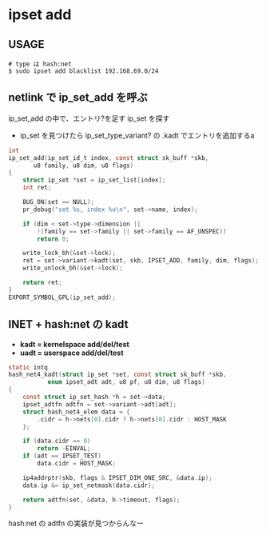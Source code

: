 # ipset add <name> <entry>

## USAGE

```
# type は hash:net 
$ sudo ipset add blacklist 192.168.69.0/24
```

## netlink で ip_set_add を呼ぶ

ip_set_add の中で、エントリ?を足す ip_set を探す

 * ip_set を見つけたら ip_set_type_variant? の .kadt でエントリを追加するa

```c
int
ip_set_add(ip_set_id_t index, const struct sk_buff *skb,
	   u8 family, u8 dim, u8 flags)
{
	struct ip_set *set = ip_set_list[index];
	int ret;

	BUG_ON(set == NULL);
	pr_debug("set %s, index %u\n", set->name, index);

	if (dim < set->type->dimension ||
	    !(family == set->family || set->family == AF_UNSPEC))
		return 0;

	write_lock_bh(&set->lock);
	ret = set->variant->kadt(set, skb, IPSET_ADD, family, dim, flags);
	write_unlock_bh(&set->lock);

	return ret;
}
EXPORT_SYMBOL_GPL(ip_set_add);
```

## INET + hash:net の kadt

 * **kadt = kernelspace add/del/test**
 * **uadt = userspace add/del/test**

```c
static intq
hash_net4_kadt(struct ip_set *set, const struct sk_buff *skb,
	       enum ipset_adt adt, u8 pf, u8 dim, u8 flags)
{
	const struct ip_set_hash *h = set->data;
	ipset_adtfn adtfn = set->variant->adt[adt];
	struct hash_net4_elem data = {
		.cidr = h->nets[0].cidr ? h->nets[0].cidr : HOST_MASK
	};

	if (data.cidr == 0)
		return -EINVAL;
	if (adt == IPSET_TEST)
		data.cidr = HOST_MASK;

	ip4addrptr(skb, flags & IPSET_DIM_ONE_SRC, &data.ip);
	data.ip &= ip_set_netmask(data.cidr);

	return adtfn(set, &data, h->timeout, flags);
}
```

hash:net の adtfn の実装が見つからんなー